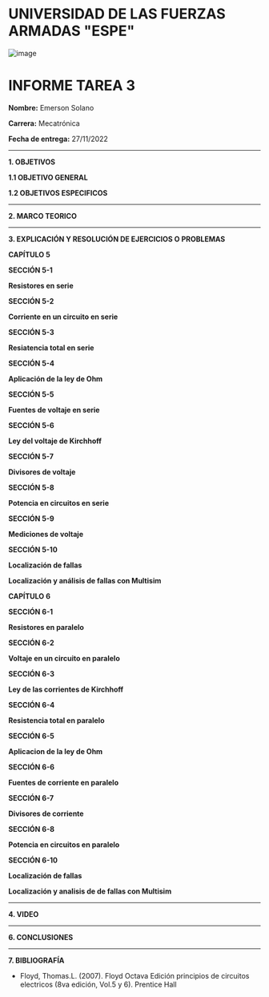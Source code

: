 # UNIVERSIDAD DE LAS FUERZAS ARMADAS "ESPE"
![image](https://user-images.githubusercontent.com/116772918/200762591-a164d8db-c02e-4269-8bb4-0bc4c810d79f.png)

# INFORME TAREA 3

**Nombre:** Emerson Solano

**Carrera:** Mecatrónica

**Fecha de entrega:** 27/11/2022

--------------------------------------------------------------------------------------------------------------------------------------------------------------------------------------

**1. OBJETIVOS**

**1.1  OBJETIVO GENERAL**



**1.2  OBJETIVOS ESPECIFICOS**


--------------------------------------------------------------------------------------------------------------------------------------------------------------------------------------
**2. MARCO TEORICO**


---------------------------------------------------------------------------------------------------------------------------------------------------------------------------------------------------------------------------------------------
**3. EXPLICACIÓN Y RESOLUCIÓN DE EJERCICIOS O PROBLEMAS**

**CAPÍTULO 5**

**SECCIÓN 5-1**

**Resistores en serie**



**SECCIÓN 5-2**

**Corriente en un circuito en serie**



**SECCIÓN 5-3**

**Resiatencia total en serie**



**SECCIÓN 5-4**

**Aplicación de la ley de Ohm**




**SECCIÓN 5-5**

**Fuentes de voltaje en serie**


**SECCIÓN 5-6**

**Ley del voltaje de Kirchhoff**

**SECCIÓN 5-7**

**Divisores de voltaje**

**SECCIÓN 5-8**

**Potencia en circuitos en serie**

**SECCIÓN 5-9**

**Mediciones de voltaje**

**SECCIÓN 5-10**

**Localización de fallas**

**Localización y análisis de fallas con Multisim**


**CAPÍTULO 6**

**SECCIÓN 6-1**

**Resistores en paralelo**


**SECCIÓN 6-2**

**Voltaje en un circuito en paralelo**


**SECCIÓN 6-3**

**Ley de las corrientes de Kirchhoff**

**SECCIÓN 6-4**

**Resistencia total en paralelo**

**SECCIÓN 6-5**

**Aplicacion de la ley de Ohm**

**SECCIÓN 6-6**

**Fuentes de corriente en paralelo**

**SECCIÓN 6-7**

**Divisores de corriente**

**SECCIÓN 6-8**

**Potencia en circuitos en paralelo**

**SECCIÓN 6-10**

**Localización de fallas**

**Localización y analisis de de fallas con Multisim**


--------------------------------------------------------------------------------------------------------------------------------------------------------------------------------------
**4. VIDEO**



---------------------------------------------------------------------------------------------------------------------------------------------------------------------------------------
**6. CONCLUSIONES**


----------------------------------------------------------------------------------------------------------------------------------------------------------------------------------------

**7. BIBLIOGRAFÍA**

* Floyd, Thomas.L. (2007). Floyd Octava Edición principios de circuitos electricos (8va edición, Vol.5 y 6). Prentice Hall
 
